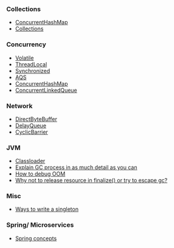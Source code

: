 ### Collections
* [ConcurrentHashMap]()
* [Collections](java_collection.md)

### Concurrency
* [Volatile](http://george24601.github.io/2018/10/08/volatile.html)
* [ThreadLocal]()
* [Synchronized](http://george24601.github.io/2018/12/23/synchronized.html)
* [AQS]()
* [ConcurrentHashMap]()
* [ConcurrentLinkedQueue]()

### Network
  * [DirectByteBuffer]()
  * [DelayQueue]()
  * [CyclicBarrier]()

### JVM
  * [Classloader](http://george24601.github.io/2018/12/23/class-loading.html)
  * [Explain GC process in as much detail as you can](http://george24601.github.io/2018/11/27/jvm-gc.html)
  * [How to debug OOM]()
  * [Why not to release resource in finalize() or try to escape gc?]() 

### Misc
* [Ways to write a singleton]()
 
### Spring/ Microservices
  * [Spring concepts](spring_concepts.md)


